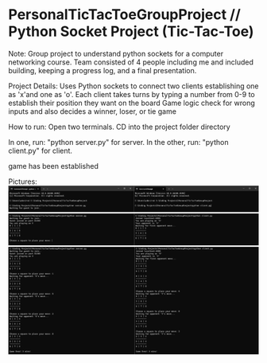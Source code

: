 # PersonalTicTacToeGroupProject // Python Socket Project (Tic-Tac-Toe)

Note: 
Group project to understand python sockets for a computer networking course.
Team consisted of 4 people including me and included building, keeping a progress log, and a final presentation.

Project Details:
Uses Python sockets to connect two clients establishing one as 'x'and one as 'o'.
Each client takes turns by typing a number from 0-9 to establish their position they want on the board 
Game logic check for wrong inputs and also decides a winner, loser, or tie game 

How to run:
Open two terminals.
CD into the project folder directory 

In one, run: "python server.py" for  server.
In the other, run: "python client.py" for client.

game has been established 

Pictures:
![alt text](image.png)
![alt text](image-1.png)
![alt text](image-2.png)
